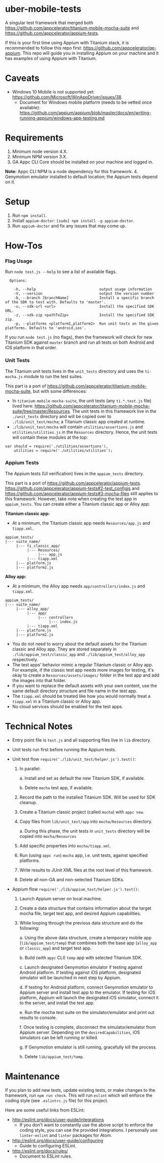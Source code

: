 # uber-mobile-tests

A singular test framework that merged both https://github.com/appcelerator/titanium-mobile-mocha-suite and https://github.com/appcelerator/appium-tests.

If this is your first time using Appium with Titanium stack, it is recommended to follow this repo first: https://github.com/appcelerator/qe-appium. This
repo will guide you in installing Appium on your machine and it has examples of using Appium with Titanium.

# Caveats

* Windows 10 Mobile is not supported yet: https://github.com/Microsoft/WinAppDriver/issues/38.
  * Document for Windows mobile platform (needs to be vetted once available): https://github.com/appium/appium/blob/master/docs/en/writing-running-appium/windows-app-testing.md

# Requirements

1. Minimum node version 4.X.
2. Minimum NPM version 3.X.
3. GA Appc CLI Core should be installed on your machine and logged in.

  **Note:** Appc CLI NPM is a node dependency for this framework.
4. Genymotion emulator installed to default location; the Appium tests depend on it.

# Setup

1. Run `npm install`.
2. Install `appium-doctor`: `[sudo] npm install -g appium-doctor`.
3. Run `appium-doctor` and fix any issues that may come up.

# How-Tos

### Flag Usage

Run `node test.js --help` to see a list of available flags.

```
  Options:

    -h, --help                             output usage information
    -V, --version                          output the version number
    -b, --branch [branchName]              Install a specific branch of the SDK to test with. Defaults to 'master'.
    -u, --sdk-url <url>                    Install the specified SDK URL.
    -z, --sdk-zip <pathToZip>              Install the specified SDK zip.
    -p, --platforms <platform1,platform2>  Run unit tests on the given platforms. Defaults to 'android,ios'.
```

If you run `node test.js` (no flags), then the framework will check for new Titanium SDK against `master` branch
and run all tests on both Android and iOS platform in that order.

### Unit Tests

The Titanium unit tests lives in the `unit_tests` directory and uses the `ti-mocha.js` module to run the test suites.

This part is a port of https://github.com/appcelerator/titanium-mobile-mocha-suite, but with some differences:

* In `titanium-mobile-mocha-suite`, the unit tests (any `ti.*.test.js` file) lived here: https://github.com/appcelerator/titanium-mobile-mocha-suite/tree/master/Resources.
The unit tests in this framework live in the `./unit_tests` directory and will be copied over to `./lib/unit_test/mocha`; a Titanium classic app created at runtime.
* `./lib/unit_test/mocha` will contain `utilities/assertions.js` and `utilities/utilities.js` in the `Resources` directory. Hence, the unit tests will contain these
modules at the top:

```
var should = require('./utilities/assertions'),
    utilities = require('./utilities/utilities');
```

### Appium Tests

The Appium tests (UI verification) lives in the `appium_tests` directory.

This part is a port of https://github.com/appcelerator/appium-tests. https://github.com/appcelerator/appium-tests#2-test_configjs and https://github.com/appcelerator/appium-tests#3-mocha-files still applies to this framework. However, take note when creating the test app in `appium_tests`. You can create either a Titanium classic app or Alloy app:

**Titanium classic app:**

* At a minimum, the Titanium classic app needs `Resources/app.js` and `tiapp.xml`.

```
appium_tests/
|--- suite_name/
     |--- ti_classic_app/
          |--- Resources/
               |--- app.js
          |--- tiapp.xml
     |--- platform.js
     |--- platform2.js
```

**Alloy app:**

* At a minimum, the Alloy app needs `app/controllers/index.js` and `tiapp.xml`.

```
appium_tests/
|--- suite_name/
     |--- alloy_app/
          |--- app/
               |--- controllers
                    |--- index.js
          |--- tiapp.xml
     |--- platform.js
     |--- platform2.js
```

* You do not need to worry about the default assets for the Titanium classic and Alloy app. They are stored separately in `./lib/appium_test/classic_app` and `./lib/appium_test/alloy_app` respectively.
* The test apps' behavior mimic a regular Titanium classic or Alloy app. For example, if the classic test app needs more images for testing, it's okay to create a `Resources/assets/images/` folder in the test app and add the images into that folder.
* If you want to replace the default assets with your own content, use the same default directory structure and file name in the test app.
* The `tiapp.xml` should be treated like how you would normally treat a `tiapp.xml` in a Titanium classic or Alloy app.
* No cloud services should be enabled for the test apps.

# Technical Notes

* Entry point file is `test.js` and all supporting files live in `lib` directory.
* Unit tests run first before running the Appium tests.
* Unit test flow `require('./lib/unit_test/helper.js').test()`:

  1. In parallel:

      a. Install and set as default the new Titanium SDK, if available.

      b. Delete `mocha` test app, if available.

  2. Record the path to the installed Titanium SDK. Will be used for SDK cleanup.
  3. Create a Titanium classic project (called `mocha`) with `appc new`.
  4. Copy files from `lib/unit_test/app` into `mocha/Resources` directory.

      a. During this phase, the unit tests in `unit_tests` directory will be copied into `mocha/Resources`

  5. Add specific properties into `mocha/tiapp.xml`.
  6. Run (using `appc run`) `mocha` app, i.e. unit tests, against specified platforms.
  7. Write results to JUnit XML files at the root level of this framework.
  8. Delete all non-GA and non-selected Titanium SDKs.

* Appium flow `require('./lib/appium_test/helper.js').test()`:

  1. Launch Appium server on local machine.
  2. Create a data structure that contains information about the target mocha file, target test app, and desired Appium capabilities.
  3. While looping through the previous data structure and do the following:

      a. Using the above data structure, create a temporary mobile app (`lib/appium_test/temp`) that combines both the base app (`alloy_app` or `classic_app`) and target test app.

      b. Build (with `appc` CLI) `temp` app with selected Titanium SDK.

      c. Launch designated Genymotion emulator if testing against Android platform. If testing against iOS platform, designated simulator will be launched in next step by Appium.

      d. If testing for Android platform, connect Genymotion emulator to Appium server and install test app to the emulator. If testing for iOS platform, Appium will launch the designated iOS simulator, connect it to the server, and install the test app.

      e. Run the mocha test suite on the simulator/emulator and print out results to console.

      f. Once testing is complete, disconnect the simulator/emulator from Appium server. Depending on the `desiredCapabilities`, iOS simulators can be left running or killed.

      g. If Genymotion emulator is still running, gracefully kill the process.

      h. Delete `lib/appium_test/temp`.

# Maintenance

If you plan to add new tests, update existing tests, or make changes to the framework, run `npm run check`. This will run `eslint` which will enforce the coding style (see `.eslintrc.js` file) for this project.

Here are some useful links from ESLint:

* http://eslint.org/docs/user-guide/integrations
  * If you don't want to constantly use the above script to enforce the coding style, you can use the provided integrations. I personally use `linter-eslint` and `linter` packages for Atom.
* http://eslint.org/docs/user-guide/configuring
  * Guide to configuring ESLint.
* http://eslint.org/docs/rules/
  * Document to ESLint rules.